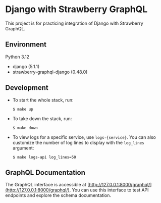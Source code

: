 # Django with Strawberry GraphQL

This project is for practicing integration of Django with Strawberry GraphQL.

## Environment

Python 3.12

- django (5.1.1)
- strawberry-graphql-django (0.48.0)

## Development

- To start the whole stack, run:

  ```
  $ make up
  ```

- To take down the stack, run:

  ```
  $ make down
  ```

- To view logs for a specific service, use `logs-{service}`. You can also customize the number of log lines to display with the `log_lines` argument:

  ```
  $ make logs-api log_lines=50
  ```

## GraphQL Documentation

The GraphQL interface is accessible at [http://127.0.0.1:8000/graphql/](http://127.0.0.1:8000/graphql/). You can use this interface to test API endpoints and explore the schema documentation.
